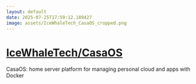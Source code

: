 ```yaml
---
layout: default
date: 2025-07-25T17:59:12.189427
image: assets/IceWhaleTech_CasaOS_cropped.png
---
```


# [IceWhaleTech/CasaOS](https://github.com/IceWhaleTech/CasaOS)

CasaOS: home server platform for managing personal cloud and apps with Docker

